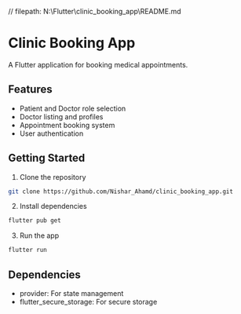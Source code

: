 // filepath: N:\Flutter\clinic_booking_app\README.md
# Clinic Booking App

A Flutter application for booking medical appointments.

## Features

- Patient and Doctor role selection
- Doctor listing and profiles
- Appointment booking system
- User authentication

## Getting Started

1. Clone the repository
```bash
git clone https://github.com/Nishar_Ahamd/clinic_booking_app.git
```

2. Install dependencies
```bash
flutter pub get
```

3. Run the app
```bash
flutter run
```

## Dependencies

- provider: For state management
- flutter_secure_storage: For secure storage